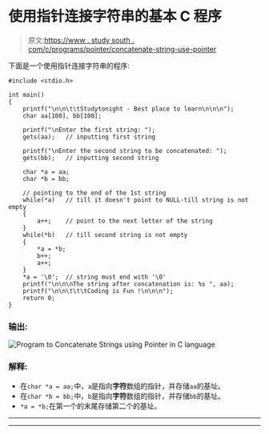 # 使用指针连接字符串的基本 C 程序

> 原文:[https://www . study south . com/c/programs/pointer/concatenate-string-use-pointer](https://www.studytonight.com/c/programs/pointer/concatenate-strings-using-pointer)

下面是一个使用指针连接字符串的程序:

```
#include <stdio.h>

int main()
{
    printf("\n\n\t\tStudytonight - Best place to learn\n\n\n");
    char aa[100], bb[100];

    printf("\nEnter the first string: ");
    gets(aa);   // inputting first string

    printf("\nEnter the second string to be concatenated: ");
    gets(bb);   // inputting second string

    char *a = aa;
    char *b = bb;

    // pointing to the end of the 1st string
    while(*a)   // till it doesn't point to NULL-till string is not empty
    {
        a++;    // point to the next letter of the string
    }
    while(*b)   // till second string is not empty
    {
        *a = *b;
        b++;
        a++;
    }
    *a = '\0';  // string must end with '\0'
    printf("\n\n\nThe string after concatenation is: %s ", aa);
    printf("\n\n\t\t\tCoding is Fun !\n\n\n");
    return 0;
}
```

### 输出:

![Program to Concatenate Strings using Pointer in C language](../Images/549f094de6e5695b468af0de190906e1.png)

### 解释:

*   在`char *a = aa;`中，`a`是指向**字符**数组的指针，并存储`aa`的基址。
*   在`char *b = bb;`中，`b`是指向**字符**数组的指针，并存储`bb`的基址。
*   `*a = *b;`在第一个的末尾存储第二个的基址。

* * *

* * *